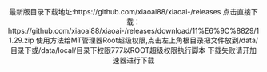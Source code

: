 <p align="center">最新版目录下载地址:https://github.com/xiaoai88/xiaoai-/releases
点击直接下载：https://github.com/xiaoai88/xiaoai-/releases/download/11%E6%9C%8829/11.29.zip
使用方法给MT管理器Root超级权限,点击左上角根目录把文件放到/data/目录下或/data/local/目录下权限777以ROOT超级权限执行脚本</a>
下载失败请开加速器进行下载
</p>
